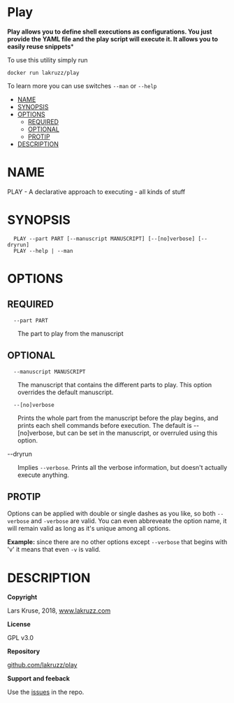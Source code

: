 # Play

**Play allows you to define shell executions as configurations. You just provide the YAML file and the play script will execute it. It allows you to easily reuse snippets***

To use this utility simply run

```
docker run lakruzz/play
```

To learn more you can use switches `--man` or `--help`


<ul id="index">
  <li><a href="#NAME">NAME</a></li>
  <li><a href="#SYNOPSIS">SYNOPSIS</a></li>
  <li><a href="#OPTIONS">OPTIONS</a>
    <ul>
      <li><a href="#REQUIRED">REQUIRED</a></li>
      <li><a href="#OPTIONAL">OPTIONAL</a></li>
      <li><a href="#PROTIP">PROTIP</a></li>
    </ul>
  </li>
  <li><a href="#DESCRIPTION">DESCRIPTION</a></li>
</ul>

<h1 id="NAME">NAME</h1>

<p>PLAY - A declarative approach to executing - all kinds of stuff</p>

<h1 id="SYNOPSIS">SYNOPSIS</h1>

<pre><code>  PLAY --part PART [--manuscript MANUSCRIPT] [--[no]verbose] [--dryrun]
  PLAY --help | --man</code></pre>

<h1 id="OPTIONS">OPTIONS</h1>

<h2 id="REQUIRED">REQUIRED</h2>

<pre><code>  --part PART</code></pre>

<ul>

<p>The part to play from the manuscript</p>

</ul>

<h2 id="OPTIONAL">OPTIONAL</h2>

<pre><code>  --manuscript MANUSCRIPT</code></pre>

<ul>

<p>The manuscript that contains the different parts to play. This option overrides the default manuscript.</p>

</ul>

<pre><code>  --[no]verbose</code></pre>

<ul>

<p>Prints the whole part from the manuscript before the play begins, and prints each shell commands before execution. The default is --[no]verbose, but can be set in the manuscript, or overruled using this option.</p>

</ul>

<p>--dryrun</p>

<ul>

<p>Implies <code>--verbose</code>. Prints all the verbose information, but doesn&#39;t actually execute anything.</p>

</ul>

<h2 id="PROTIP">PROTIP</h2>

<p>Options can be applied with double or single dashes as you like, so both <code>--verbose</code> and <code>-verbose</code> are valid. You can even abbreveate the option name, it will remain valid as long as it&#39;s unique among all options.</p>

<p><b>Example:</b> since there are no other options except <code>--verbose</code> that begins with &#39;v&#39; it means that even <code>-v</code> is valid.</p>

<h1 id="DESCRIPTION">DESCRIPTION</h1>

<p><b>Copyright</b></p>

<p>Lars Kruse, 2018, <a href="http://www.lakruzz.com">www.lakruzz.com</a></p>

<p><b>License</b></p>

<p>GPL v3.0</p>

<p><b>Repository</b></p>

<p><a href="http://github.com/lakruzz/perls">github.com/lakruzz/play</a></p>

<p><b>Support and feeback</b></p>

<p>Use the <a href="http://github.com/lakruzz/play/issues">issues</a> in the repo.</p>
